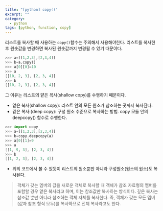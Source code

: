 ```yaml
---
title: "[python] copy()"
excerpt: ""
category:
  - python
tags: [python, function, copy]
---
```


리스트를 복사할 때 사용하는 `copy()`함수는 주의해서 사용해야한다.
리스트를 복사한 후 원솟값을 변경하면 복사된 원솟값까지 변경될 수 있기 때문이다.

```python
>>> a=[[1,2,3],[2,3,4]]
>>> b=a.copy()
>>> a[0][0]=10
>>> a
[[10, 2, 3], [2, 3, 4]]
>>> b
[[10, 2, 3], [2, 3, 4]]
```

그 이유는 리스트의 얕은 복사(shallow copy)를 수행하기 때문이다. 

- 얕은 복사(shallow copy): 리스트 안의 모든 원소가 참조하는 곳까지 복사된다.
- 깉은 복사:(deep copy): 구성 원소 수준으로 복사하는 방법. copy 모듈 안의 deepcopy() 함수로 수행한다.

```python
>>> import copy
>>> a=[[1,2,3],[2,3,4]]
>>> b=copy.deepcopy(a)
>>> a[0][1]=9
>>> a
[[1, 9, 3], [2, 3, 4]]
>>> b
[[1, 2, 3], [2, 3, 4]]
```

- 위의 코드에서 볼 수 있듯이 리스트의 원소뿐만 아니라 구성원소(원소의 원소)도 복사된다.





>객체가 갖는 멤버의 값을 새로운 객체로 복사할 때 객체가 참조 자료형의 멤버를 포함할 경우 얕은 복사라고 하며, 이는 참조값만 복사하는 방식이다.
>깊은 복사는 참조값 뿐만 아니라 참조하는 객체 자체를 복사한다. 즉, 객체가 갖는 모든 멤버(값과 참조 형식 모두)를 복사하므로 전체 복사라고도 한다.

